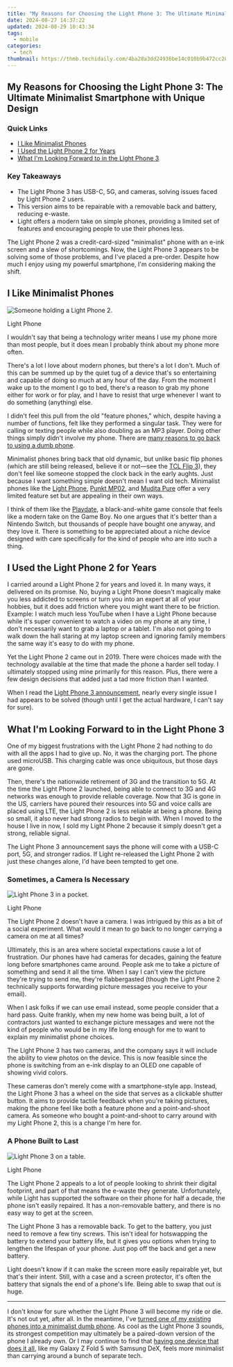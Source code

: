 ```yaml
---
title: "My Reasons for Choosing the Light Phone 3: The Ultimate Minimalist Smartphone with Unique Design"
date: 2024-08-27 14:37:22
updated: 2024-08-29 10:43:34
tags:
  - mobile
categories:
  - tech
thumbnail: https://thmb.techidaily.com/4ba28a3dd24936be14c010b9b472cc28e6164f2ddc628c9763c3b8ea3ee12f42.png
---
```


## My Reasons for Choosing the Light Phone 3: The Ultimate Minimalist Smartphone with Unique Design

### Quick Links

* [I Like Minimalist Phones](https://screen-video-capture.techidaily.com/updated-expert-tips-for-streamlining-mov-recordings-on-win10-for-2024/)
* [I Used the Light Phone 2 for Years](https://buynow-tips.techidaily.com/features-face-off-can-kobo-nia-outshine-amazons-beloved-kindle/)
* [What I'm Looking Forward to in the Light Phone 3](https://sound-issues.techidaily.com/resolved-troubleshooting-guide-for-fixing-windows-11-sound-issues/)

### Key Takeaways

* The Light Phone 3 has USB-C, 5G, and cameras, solving issues faced by Light Phone 2 users.
* This version aims to be repairable with a removable back and battery, reducing e-waste.
* Light offers a modern take on simple phones, providing a limited set of features and encouraging people to use their phones less.

 The Light Phone 2 was a credit-card-sized "minimalist" phone with an e-ink screen and a slew of shortcomings. Now, the Light Phone 3 appears to be solving some of those problems, and I've placed a pre-order. Despite how much I enjoy using my powerful smartphone, I'm considering making the shift.

##  I Like Minimalist Phones

![Someone holding a Light Phone 2.](https://static1.howtogeekimages.com/wordpress/wp-content/uploads/2023/08/light-phone-ii-1.jpg) 

Light Phone

 I wouldn't say that being a technology writer means I use my phone more than most people, but it does mean I probably think about my phone more often.

 There's a lot I love about modern phones, but there's a lot I don't. Much of this can be summed up by the quiet tug of a device that's so entertaining and capable of doing so much at any hour of the day. From the moment I wake up to the moment I go to bed, there's a reason to grab my phone either for work or for play, and I have to resist that urge whenever I want to do something (anything) else.

 I didn't feel this pull from the old "feature phones," which, despite having a number of functions, felt like they performed a singular task. They were for calling or texting people while also doubling as an MP3 player. Doing other things simply didn't involve my phone. There are [many reasons to go back to using a dumb phone](https://youtube-data.techidaily.com/024-approved-elevate-video-exposure-mastering-the-art-of-appropriate-tags/).

 Minimalist phones bring back that old dynamic, but unlike basic flip phones (which are still being released, believe it or not—see the [TCL Flip 3](https://hardware-help.techidaily.com/get-your-intel-z270-msi-mpg-b450-gaming-mate-k6-jd39-a-lga1151-motherboard-free/)), they don't feel like someone stopped the clock back in the early aughts. Just because I want something simple doesn't mean I want old tech. Minimalist phones like the [Light Phone](https://www.thelightphone.com/), [Punkt MP02](https://www.punkt.ch/en/products/mp02-4g-mobile-phone/), and [Mudita Pure](https://mudita.com/products/phones/mudita-pure/) offer a very limited feature set but are appealing in their own ways.

 I think of them like the [Playdate](https://digital-screen-recording.techidaily.com/updated-rev-voice-recorder-download-and-review/), a black-and-white game console that feels like a modern take on the Game Boy. No one argues that it's better than a Nintendo Switch, but thousands of people have bought one anyway, and they love it. There is something to be appreciated about a niche device designed with care specifically for the kind of people who are into such a thing.

##  I Used the Light Phone 2 for Years

 I carried around a Light Phone 2 for years and loved it. In many ways, it delivered on its promise. No, buying a Light Phone doesn't magically make you less addicted to screens or turn you into an expert at all of your hobbies, but it does add friction where you might want there to be friction. Example: I watch much less YouTube when I have a Light Phone because while it's super convenient to watch a video on my phone at any time, I don't necessarily want to grab a laptop or a tablet. I'm also not going to walk down the hall staring at my laptop screen and ignoring family members the same way it's easy to do with my phone.

 Yet the Light Phone 2 came out in 2019\. There were choices made with the technology available at the time that made the phone a harder sell today. I ultimately stopped using mine primarily for this reason. Plus, there were a few design decisions that added just a tad more friction than I wanted.

 When I read the [Light Phone 3 announcement](https://review-topics.techidaily.com/how-to-transfer-whatsapp-from-iphone-14-to-other-iphone-11-pro-max-devices-drfone-by-drfone-transfer-whatsapp-from-ios-transfer-whatsapp-from-ios/), nearly every single issue I had appears to be solved (though until I get the actual hardware, I can't say for sure).

##  What I'm Looking Forward to in the Light Phone 3

 One of my biggest frustrations with the Light Phone 2 had nothing to do with all the apps I had to give up. No, it was the charging port. The phone used microUSB. This charging cable was once ubiquitous, but those days are gone.

 Then, there's the nationwide retirement of 3G and the transition to 5G. At the time the Light Phone 2 launched, being able to connect to 3G and 4G networks was enough to provide reliable coverage. Now that 3G is gone in the US, carriers have poured their resources into 5G and voice calls are placed using LTE, the Light Phone 2 is less reliable at being a phone. Being so small, it also never had strong radios to begin with. When I moved to the house I live in now, I sold my Light Phone 2 because it simply doesn't get a strong, reliable signal.

 The Light Phone 3 announcement says the phone will come with a USB-C port, 5G, and stronger radios. If Light re-released the Light Phone 2 with just these changes alone, I'd have been tempted to get one.

###  Sometimes, a Camera Is Necessary

![Light Phone 3 in a pocket.](https://static1.howtogeekimages.com/wordpress/wp-content/uploads/2024/07/light-phone-3-in-a-pocket.png) 

Light Phone

 The Light Phone 2 doesn't have a camera. I was intrigued by this as a bit of a social experiment. What would it mean to go back to no longer carrying a camera on me at all times?

 Ultimately, this is an area where societal expectations cause a lot of frustration. Our phones have had cameras for decades, gaining the feature long before smartphones came around. People ask me to take a picture of something and send it all the time. When I say I can't view the picture they're trying to send me, they're flabbergasted (though the Light Phone 2 technically supports forwarding picture messages you receive to your email).

 When I ask folks if we can use email instead, some people consider that a hard pass. Quite frankly, when my new home was being built, a lot of contractors just wanted to exchange picture messages and were not the kind of people who would be in my life long enough for me to want to explain my minimalist phone choices.

 The Light Phone 3 has two cameras, and the company says it will include the ability to view photos on the device. This is now feasible since the phone is switching from an e-ink display to an OLED one capable of showing vivid colors.

 These cameras don't merely come with a smartphone-style app. Instead, the Light Phone 3 has a wheel on the side that serves as a clickable shutter button. It aims to provide tactile feedback when you're taking pictures, making the phone feel like both a feature phone and a point-and-shoot camera. As someone who bought a point-and-shoot to carry around with my Light Phone 2, this is a change I'm here for.

###  A Phone Built to Last

![Light Phone 3 on a table.](https://static1.howtogeekimages.com/wordpress/wp-content/uploads/2024/07/light-phone-3-on-a-table.png) 

Light Phone

 The Light Phone 2 appeals to a lot of people looking to shrink their digital footprint, and part of that means the e-waste they generate. Unfortunately, while Light has supported the software on their phone for half a decade, the phone isn't easily repaired. It has a non-removable battery, and there is no easy way to get at the screen.

 The Light Phone 3 has a removable back. To get to the battery, you just need to remove a few tiny screws. This isn't ideal for hotswapping the battery to extend your battery life, but it gives you options when trying to lengthen the lifespan of your phone. Just pop off the back and get a new battery.

 Light doesn't know if it can make the screen more easily repairable yet, but that's their intent. Still, with a case and a screen protector, it's often the battery that signals the end of a phone's life. Being able to swap that out is huge.

---

 I don't know for sure whether the Light Phone 3 will become my ride or die. It's not out yet, after all. In the meantime, I've [turned one of my existing phones into a minimalist dumb phone](https://hardware-tips.techidaily.com/expert-recommendations-on-top-password-storage-apps-from-no-cost-to-full-price-options/). As cool as the Light Phone 3 sounds, its strongest competition may ultimately be a paired-down version of the phone I already own. Or I may continue to find that [having one device that does it all](https://printer-issues.techidaily.com/turn-your-non-printing-canon-into-a-reliable-device-with-tips/), like my Galaxy Z Fold 5 with Samsung DeX, feels more minimalist than carrying around a bunch of separate tech.

<ins class="adsbygoogle"
     style="display:block"
     data-ad-format="autorelaxed"
     data-ad-client="ca-pub-7571918770474297"
     data-ad-slot="1223367746"></ins>



<ins class="adsbygoogle"
     style="display:block"
     data-ad-client="ca-pub-7571918770474297"
     data-ad-slot="8358498916"
     data-ad-format="auto"
     data-full-width-responsive="true"></ins>
